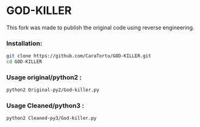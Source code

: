 # GOD-KILLER

This fork was made to publish the original code using reverse engineering.

### Installation:
```bash
git clone https://github.com/CaraTortu/GOD-KILLER.git
cd GOD-KILLER
```

### Usage original/python2 :
```bash
python2 Original-py2/God-killer.py
```

### Usage Cleaned/python3 :
```bash
python2 Cleaned-py3/God-killer.py
```